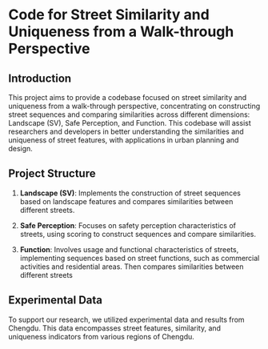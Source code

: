 # Code for Street Similarity and Uniqueness from a Walk-through Perspective

## Introduction
This project aims to provide a codebase focused on street similarity and uniqueness from a walk-through perspective, concentrating on constructing street sequences and comparing similarities across different dimensions: Landscape (SV), Safe Perception, and Function. This codebase will assist researchers and developers in better understanding the similarities and uniqueness of street features, with applications in urban planning and design.

## Project Structure

1. **Landscape (SV)**: Implements the construction of street sequences based on landscape features and compares similarities between different streets.
   
2. **Safe Perception**: Focuses on safety perception characteristics of streets, using scoring to construct sequences and compare similarities.
   
3. **Function**: Involves usage and functional characteristics of streets, implementing sequences based on street functions, such as commercial activities and residential areas. Then compares similarities between different streets

## Experimental Data
To support our research, we utilized experimental data and results from Chengdu. This data encompasses street features, similarity, and uniqueness indicators from various regions of Chengdu.
